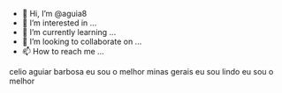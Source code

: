 - 👋 Hi, I’m @aguia8
- 👀 I’m interested in ...
- 🌱 I’m currently learning ...
- 💞️ I’m looking to collaborate on ...
- 📫 How to reach me ...

<!---
aguia8/aguia8 is a ✨ special ✨ repository because its `README.md` (this file) appears on your GitHub profile.
You can click the Preview link to take a look at your changes.
--->
celio aguiar barbosa eu sou o melhor
minas gerais
eu sou lindo
eu sou o melhor

